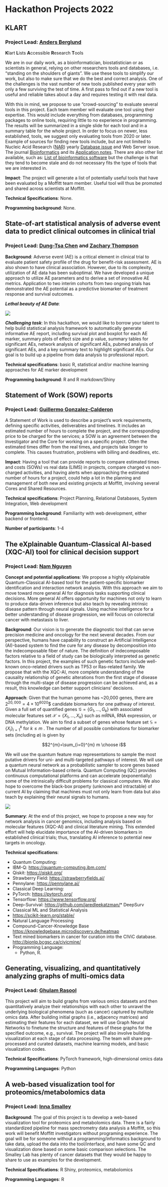# Hackathon Projects 2022

## KLART

### Project Lead: [Anders Berglund](mailto:anders.berglund@moffitt.org)

**K**lart **L**ists **A**ccessible **R**esearch **T**ools

We are in our daily work, as a bioinformatician, biostatistician or as scientists in general, relying on other researchers tools and databases, i.e. “standing on the shoulders of giants”. We use these tools to simplify our work, but also to make sure that we do the best and correct analysis. One of the challenges is the vast number of new tools published every year with only a few surviving the test of time. A first pass to find out if a new tool is useful and reliable takes about a day and requires testing it with real data.

With this in mind, we propose to use “crowd-sourcing” to evaluate several tools in this project. Each team member will evaluate one tool using their expertise. This would include everything from databases, programming packages to online tools, requiring little to no experience in programming. The results will be summarized in a single slide for each tool and in a summary table for the whole project. In order to focus on newer, less established, tools, we suggest only evaluating tools from 2020 or later.
Example of sources for finding new tools include, but are not limited to Nucleic Acid Research ([NAR](https://academic.oup.com/nar)) yearly [Database issue](https://academic.oup.com/nar/issue/50/D1) and Web Server issue. The journal [Bioinformatics](https://academic.oup.com/nar/issue/50/w1) and its [Application notes](https://academic.oup.com/bioinformatics/issue/38/21?browseBy=volume#1485392-6696205). There are also other list available, such as: [List of bioinformatics software](https://en.wikipedia.org/wiki/List_of_bioinformatics_software) but the challenge is that they tend to become stale and do not necessary fits the type of tools that we are interested in.
 
**Impact**: The project will generate a list of potentially useful tools that have been evaluated by a Moffitt team member. Useful tool will thus be promoted and shared across scientists at Moffitt.
 
**Technical Specifications**: None.
 
**Programming background**: None.

## 

## State-of-art statistical analysis of adverse event data to predict clinical outcomes in clinical trial 

### Project Lead: [Dung-Tsa Chen](mailto:Dung-Tsa.Chen@moffitt.org) and [Zachary Thompson](Zachary.Thompson@moffitt.org)

**Background**: Adverse event (AE) is a critical element in clinical trial to evaluate patient safety profile of the drug for benefit-risk assessment. AE is also shown to have clinical association. However, due to its complexity, utilization of AE data has been suboptimal. We have developed a unique approach to utilize AE parameters and to derive a set of innovative AE metrics. Application to two interim cohorts from two ongoing trials has demonstrated the AE potential as a predictive biomarker of treatment response and survival outcomes. 

***Lethal beauty of AE Data***: 

![](ae_data.png)
 
***Challenging task***: In this hackathon, we would like to borrow your talent to help build statistical analysis framework to automatically generate informative AE report, including survival plot and boxplot for each AE marker, summary plots of effect size and p value, summary tables for significant AEs, network analysis of significant AEs, pubmed analysis of significant AEs, and a key summary text to highlight significant AEs. Our goal is to build up a pipeline from data analysis to professional report. 
 
**Technical specifications**: basic R, statistical and/or machine learning approaches for AE marker development

**Programming background**: R and R markdown/Shiny

## Statement of Work (SOW) reports

### Project Lead: [Guillermo Gonzalez-Calderon](mailto:Guillermo.Gonzalez-Calderon@moffitt.org)

A Statement of Work is used to describe a project’s work requirements, defining specific activities, deliverables and timelines. It includes an estimated number of hours to complete the project, and the corresponding price to be charged for the services; a SOW is an agreement between the Investigator and the Core for working on a specific project.
Often the estimated times differ from the real times, and projects take longer to complete. This causes frustration, problems with billing and deadlines, etc.

**Impact**: Having a tool that can provide reports to compare estimated times and costs (SOWs) vs real data (LIMS) in projects, compare charged vs non-charged activities, and having alerts when approaching the estimated number of hours for a project, could help a lot in the planning and management of both new and existing projects at Moffitt, involving several Cores and Shared Resources.

**Technical specifications**: Project Planning, Relational Databases, System Integration, Web development

**Programming background**: 
Familiarity with web development, either backend or frontend.  

**Number of participants**: 1-4

## The eXplainable Quantum-Classical AI-based (XQC-AI) tool for clinical decision support

### Project Lead: [Nam Nguyen](mailto:Nam.Nguyen@Moffitt.org)


**Concept and potential applications**: We propose a highly eXplainable Quantum-Classical AI-based tool for the patient-specific biomarker identification and interaction network analysis. With this approach we aim to move toward more general AI for diagnosis tasks supporting clinical decisions. More general AI offers opportunity for machines not only to learn to produce data-driven inference but also teach by revealing intrinsic disease pattern through neural signals. Using machine intelligence for a better understanding of disease progression, we will focus on colorectal cancer with metastasis to liver. 

**Background**: Our vision is to generate the diagnostic tool that can serve precision medicine and oncology for the next several decades. From our perspective, humans have capability to construct an Artificial Intelligence (AI)-based system to find the cure for any disease by decomposition into the indecomposable fiber of nature. The definition of indecomposable factors relative to a field of study can be biologically interpreted as genetic factors. In this project, the examples of such genetic factors include well-known onco-related drivers such as TP53 or Ras-related family. We propose that with the XQC-AI, more complete understanding of the causality relationship of genetic alterations from the first stage of disease through the multi-stage of disease progression can be achieved and, as a result, this knowledge can better support clinicians’ decisions. 
 
**Approach**: Given that the human genome has ~20,000 genes, there are $2^{20,000}=4\times 10^{6020}$$ candidate biomarkers for one pathway of interest. Given a full set of quantified genes $\mathcal{G}=\{G_1, \dots, G_k\}$ with associated molecular features set $\mathcal{X}=\{X_1, \dots, X_k\}$ such as mRNA, RNA expression, or DNA methylation. We aim to find a subset of genes whose feature set $\mathbb{S}=\{ X_i \}_{i=1}^k$ for $k \leq m$ . The number of all possible combinations for biomarker sets (including ∅) is given by 

$$2^{m}=\sum_{i=0}^{m}  m \choose i$$

We will use the quantum feature map representations to sample the most putative drivers for uni- and multi-targeted pathways of interest. We will use a quantum neural network as a probabilistic sampler to score genes based on Mutual Information-based criteria. Quantum Computing (QC) provides continuous computational platforms and can accelerate (exponentially) some of the intrinsically difficult problems for classical computers. We also hope to overcome the black-box property (unknown and intractable) of current AI by claiming that machines must not only learn from data but also teach by explaining their neural signals to humans. 

![](quantum_table.png)

**Summary**: At the end of this project, we hope to propose a new way for network analysis in cancer genomics, including analysis based on molecular features (XQC-AI) and clinical literature mining. This extended effort will help elucidate importance of the AI-driven biomarkers in established clinical trials; thus, translating AI inference to potential new targets in oncology. 

**Technical specifications**:

* Quantum Computing:
 * IBM-Q: https://quantum-computing.ibm.com/
 *	Qiskit: https://qiskit.org/
 *	Strawberry Field: https://strawberryfields.ai/
 *	Pennylane: https://pennylane.ai/
* Classical Deep Learning:
 *	PyTorch: https://pytorch.org/
 *	Tensorflow: https://www.tensorflow.org/
 *	Deep-Survival: https://github.com/jaredleekatzman/* DeepSurv
* Classical ML and Statistical Analysis
 * https://scikit-learn.org/stable/
* Natural Language Processing
 * Compound-Cancer-Knowledge Base
https://knowledgebase.microdiscovery.de/heatmap
 * Text mined biomarkers in cancer for curation into the CIViC database.
http://bionlp.bcgsc.ca/civicmine/
* Programming Language: 
	* Python, R.

## Generating, visualizing, and quantitatively analyzing graphs of multi-omics data

### Project Lead: [Ghulam Rasool](Ghulam.Rasool@moffitt.org)

This project will aim to build graphs from various omics datasets and then quantitatively analyze their relationships with each other to unravel the underlying biological phenomena (such as cancer) captured by multiple omics data. After building initial graphs (i.e., adjacency matrices) and estimating their features for each dataset, we will use Graph Neural Networks to finetune the structure and features of these graphs for the specified outcome, e.g., survival. The project will also involve building visualization at each stage of data processing. The team will share pre-processed and curated datasets, machine learning models, and basic visualization codes.

**Technical Specifications**: PyTorch framework, high-dimensional omics data

**Programming Languages**: Python

## A web-based visualization tool for proteomics/metabolomics data

### Project Lead: [Inna Smalley](mailto:Inna.Smalley@moffitt.org)

**Background**: The goal of this project is to develop a web-based visualization tool for proteomics and metabolomics data. There is a fairly standardized pipeline for mass spectrometry data analysis a Moffitt, so this work will benefit Moffitt investigators without programing experience. The goal will be for someone without a programming/informatics background to take data, upload the data into the tool/interface, and have some QC and visualization done based on some basic comparison selections. The Smalley Lab has  plenty of cancer datasets that they would be happy to share to use as examples for the development.

**Technical Specifications**: R Shiny, proteomics, metabolomics

**Programming Languages**: R